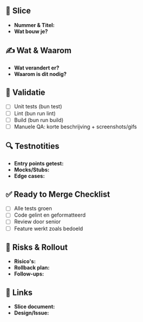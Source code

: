## 🎯 Slice

- **Nummer & Titel:** <!-- bv. Slice 3: Core Tracking -->
- **Wat bouw je?** <!-- 1 zin -->

## ✍️ Wat & Waarom

- **Wat verandert er?**
- **Waarom is dit nodig?**

## 🧪 Validatie

- [ ] Unit tests (bun test)
- [ ] Lint (bun run lint)
- [ ] Build (bun run build)
- [ ] Manuele QA: korte beschrijving + screenshots/gifs

## 🔍 Testnotities

- **Entry points getest:** <!-- pagina/component -->
- **Mocks/Stubs:** <!-- welke ports/adapters gemockt -->
- **Edge cases:** <!-- welke randgevallen -->

## ✅ Ready to Merge Checklist

- [ ] Alle tests groen
- [ ] Code gelint en geformatteerd
- [ ] Review door senior
- [ ] Feature werkt zoals bedoeld

## 🧯 Risks & Rollout

- **Risico's:** <!-- migrations, perf, mobile -->
- **Rollback plan:** <!-- revert/feature flag -->
- **Follow-ups:** <!-- tickets voor restwerk -->

## 🔗 Links

- **Slice document:** <!-- bv. slice-03-core-tracking-checklist-heatmap.md -->
- **Design/Issue:** <!-- figma/issue link -->
